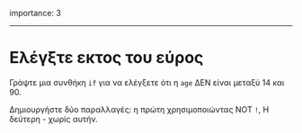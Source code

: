 importance: 3

---

# Ελέγξτε εκτος του εύρος 


Γράψτε μια συνθήκη `if` για να ελέγξετε ότι η `age` ΔΕΝ είναι μεταξύ 14 και 90.

Δημιουργήστε δύο παραλλαγές: η πρώτη χρησιμοποιώντας NOT `!`, Η δεύτερη - χωρίς αυτήν.
